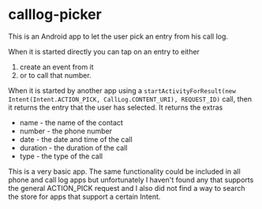 # calllog-picker
This is an Android app to let the user pick an entry from his call log.

When it is started directly you can tap on an entry to either
 
1. create an event from it 
2. or to call that number.

When it is started by another app using a `startActivityForResult(new Intent(Intent.ACTION_PICK, CallLog.CONTENT_URI), REQUEST_ID)` call, then it returns the entry that the user has selected. It returns the extras

- name - the name of the contact
- number - the phone number
- date - the date and time of the call
- duration - the duration of the call
- type - the type of the call

This is a very basic app. The same functionality could be included in all phone and call log apps but unfortunately
I haven't found any that supports the general ACTION_PICK request and I also did not find a way to search the store
for apps that support a certain Intent.
